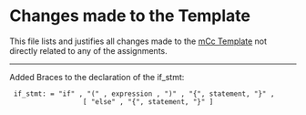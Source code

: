 # Changes made to the Template

This file lists and justifies all changes made to the [mCc Template](https://github.com/W4RH4WK/mCc) not directly related to any of the assignments.

- - -
Added Braces to the declaration of the if_stmt:

```
 if_stmt: = "if" , "(" , expression , ")" , "{", statement, "}" , 
                  [ "else" , "{", statement, "}" ] 
```